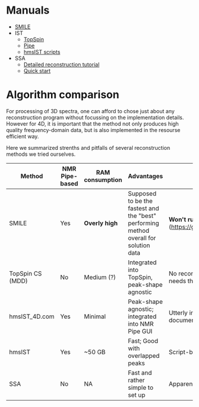 # Manuals

* [SMILE](./NMRPipe/SMILE.md)
* IST 
	* [TopSpin](TOPSPIN/NUS_reconstruction/NUS_reconstruction.md) 
	* [Pipe](./NMRPipe/IST.md) 
	* [hmsIST scripts](./NMRPipe/hmsIST_no_pipe.md)
*  SSA
	* [Detailed reconstruction tutorial](SSA/Full_NUS_Reconstruction_Tutorial.md)
 	* [Quick start](./SSA/Quick_NUS_Reconstruction_Tutorial.md)

# Algorithm comparison

For processing of 3D spectra, one can afford to chose just about any reconstruction program without focussing on the implementation details. However for 4D, it is important that the method not only produces high quality frequency-domain data, but is also implemented in the resourse efficient way.

Here we summarized strenths and pitfalls of several reconstruction methods we tried ourselves.


|   Method      |NMR Pipe-based| RAM consumption |  Advantages   |  Disadvantages|  Time of full reconstruction (Ubiquitin)  |
|---------------|-----------|-----|----------|---------------|---------------|
|  SMILE        | Yes | **Overly high** |   Supposed to be the fastest and the "best" performing method overall for solution data |  **Won't run due to the [memory leak]** on large spectra (about 40 Gb) (https://groups.io/g/nmrpipe/topic/smile_4d_runs_out_of_memory/106780340) |   NA            |
|TopSpin CS (MDD)| No |  Medium (?) |  Integrated into TopSpin, peak-shape agnostic |  No reconstructed 4D FID written, each change in phasing or window function needs the entire reconstruction repeated.   |    Several hours (including the FT)       |
| hmsIST_4D.com        | Yes | Minimal | Peak-shape agnostic; integrated into NMR Pipe GUI    | Utterly inefficient use of the disc space ( 700+ Gb per spectrum); poorly documented  |         |
| hmsIST        | Yes | ~50 GB |  Fast; Good with overlapped peaks       |  Script-based interface |         |
| SSA           | No | NA | Fast and rather simple to set up     |  Apparently more prone to miss peaks than IST implementations            |  Overnight       |


